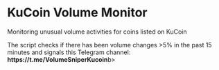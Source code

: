 # KuCoin Volume Monitor
<p></p>Monitoring unusual volume activities for coins listed on KuCoin</p>
<p></p>The script checks if there has been volume changes >5% in the past 15 minutes and signals this Telegram channel:
<b>https://t.me/VolumeSniperKucoin</b>b></p>
